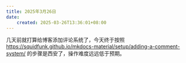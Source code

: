 ```yaml
---
title: 2025年3月26日
date:
    created: 2025-03-26T13:36:01+08:00
---
```


几天前就打算给博客添加评论系统了，今天终于按照 <https://squidfunk.github.io/mkdocs-material/setup/adding-a-comment-system/> 的步骤是西安了，操作难度远远低于预期。